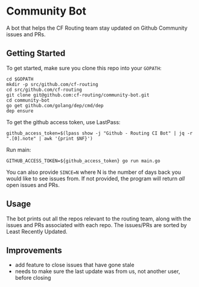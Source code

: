 # Community Bot
A bot that helps the CF Routing team stay updated on Github Community issues and
PRs.

## Getting Started
To get started, make sure you clone this repo into your `GOPATH`:
```
cd $GOPATH
mkdir -p src/github.com/cf-routing
cd src/github.com/cf-routing
git clone git@github.com:cf-routing/community-bot.git
cd community-bot
go get github.com/golang/dep/cmd/dep
dep ensure
```
To get the github access token, use LastPass:
```
github_access_token=$(lpass show -j "Github - Routing CI Bot" | jq -r ".[0].note" | awk '{print $NF}')
```
Run main:
```
GITHUB_ACCESS_TOKEN=${github_access_token} go run main.go
```
You can also provide `SINCE=N` where N is the number of days back you would like
to see issues from. If not provided, the program will return _all_ open issues and
PRs.

## Usage
The bot prints out all the repos relevant to the routing team, along with the
issues and PRs associated with each repo. The issues/PRs are sorted by Least
Recently Updated.

## Improvements
* add feature to close issues that have gone stale
 * needs to make sure the last update was from us, not another user, before
   closing
